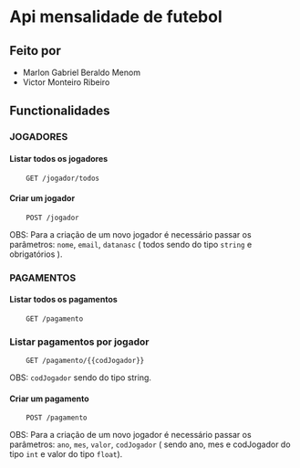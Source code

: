  # Api mensalidade de futebol
 
## Feito por

* Marlon Gabriel Beraldo Menom
* Victor Monteiro Ribeiro

## Functionalidades

### JOGADORES

#### Listar todos os jogadores
```http request
    GET /jogador/todos
```

#### Criar um jogador
```http request
    POST /jogador
```
 OBS: Para a criação de um novo jogador é necessário passar os parâmetros: `nome`, `email`, `datanasc`
 ( todos sendo do tipo `string` e obrigatórios ).

### PAGAMENTOS

#### Listar todos os pagamentos
```http request
    GET /pagamento
```

### Listar pagamentos por jogador
```http request
    GET /pagamento/{{codJogador}}
```
OBS: `codJogador` sendo do tipo string.

#### Criar um pagamento
```http request
    POST /pagamento
```
OBS: Para a criação de um novo jogador é necessário passar os parâmetros: `ano`, `mes`, `valor`, `codJogador`
( sendo ano, mes e codJogador do tipo `int` e valor do tipo `float`).

